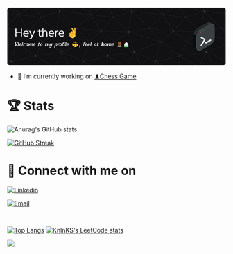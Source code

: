 ![👨‍💻 Hey there ✌, Welcome to my profile 😎, feel at home 🚪🏠](./github-header-image.png)

- 🔭 I’m currently working on [♟Chess Game](https://github.com/viniciusSimizu/chess-2)

# 🏆 Stats
![Anurag's GitHub stats](https://github-readme-stats.vercel.app/api?username=viniciusSimizu&show_icons=true&bg_color=30,001d3d,050910&title_color=FFFFF0&text_color=FFFFF0&rank_icon=github)

[![GitHub Streak](https://streak-stats.demolab.com/?user=viniciusSimizu&theme=blueberry-duo)](https://git.io/streak-stats)

# 🔌 Connect with me on
[![Linkedin](https://skillicons.dev/icons?i=linkedin)](https://www.linkedin.com/in/vinicius-simizu/)

[![Email](https://img.shields.io/badge/Gmail-EA4335.svg?style=for-the-badge&logo=Gmail&logoColor=white)](mailto:viniciussimiz@gmail.com)

<br>

[![Top Langs](https://github-readme-stats.vercel.app/api/top-langs/?username=viniciusSimizu&layout=donut-vertical&theme=dark)](https://github.com/viniciusSimizu/github-readme-stats)
[![KnlnKS's LeetCode stats](https://leetcode-stats-six.vercel.app/?username=viniciusSimizu&theme=dark)](https://github.com/viniciusSimizu/leetcode-stats)

![](https://komarev.com/ghpvc/?username=viniciusSimizu&color=blue&style=for-the-badge)
